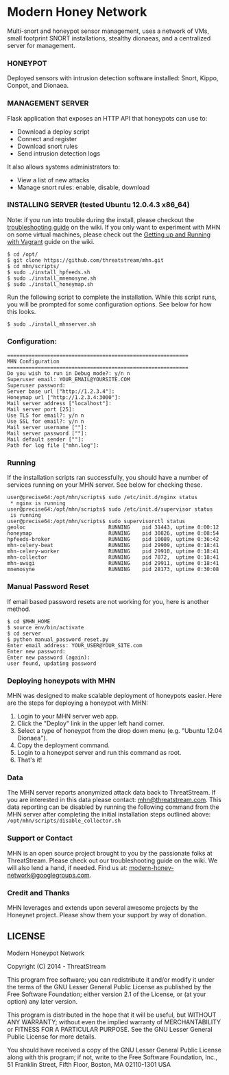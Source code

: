 Modern Honey Network
==========================

Multi-snort and honeypot sensor management, uses a network of VMs, small footprint SNORT installations, stealthy dionaeas, and a centralized server for management.

### HONEYPOT

Deployed sensors with intrusion detection software installed: Snort, Kippo, Conpot, and Dionaea. 

### MANAGEMENT SERVER

Flask application that exposes an HTTP API that honeypots can use to:
- Download a deploy script
- Connect and register
- Download snort rules
- Send intrusion detection logs

It also allows systems administrators to:
- View a list of new attacks
- Manage snort rules: enable, disable, download


### INSTALLING SERVER (tested Ubuntu 12.0.4.3 x86_64)

Note: if you run into trouble during the install, please checkout the [troubleshooting guide](https://github.com/threatstream/MHN/wiki/MHN-Troubleshooting-Guide) on the wiki.  If you only want to experiment with MHN on some virtual machines, please check out the [Getting up and Running with Vagrant](https://github.com/threatstream/mhn/wiki/Getting-up-and-running-using-Vagrant) guide on the wiki.
    
    $ cd /opt/
    $ git clone https://github.com/threatstream/mhn.git
    $ cd mhn/scripts/
    $ sudo ./install_hpfeeds.sh
    $ sudo ./install_mnemosyne.sh
    $ sudo ./install_honeymap.sh

Run the following script to complete the installation.  While this script runs, you will
be prompted for some configuration options.  See below for how this looks.

    $ sudo ./install_mhnserver.sh


### Configuration:
    
    ===========================================================
    MHN Configuration
    ===========================================================
    Do you wish to run in Debug mode?: y/n n
    Superuser email: YOUR_EMAIL@YOURSITE.COM
    Superuser password: 
    Server base url ["http://1.2.3.4"]: 
    Honeymap url ["http://1.2.3.4:3000"]:
    Mail server address ["localhost"]: 
    Mail server port [25]: 
    Use TLS for email?: y/n n
    Use SSL for email?: y/n n
    Mail server username [""]: 
    Mail server password [""]: 
    Mail default sender [""]: 
    Path for log file ["mhn.log"]: 


### Running

If the installation scripts ran successfully, you should have a number of services running on your MHN server.  See below for checking these.

    user@precise64:/opt/mhn/scripts$ sudo /etc/init.d/nginx status
     * nginx is running
    user@precise64:/opt/mhn/scripts$ sudo /etc/init.d/supervisor status
     is running
    user@precise64:/opt/mhn/scripts$ sudo supervisorctl status
    geoloc                           RUNNING    pid 31443, uptime 0:00:12
    honeymap                         RUNNING    pid 30826, uptime 0:08:54
    hpfeeds-broker                   RUNNING    pid 10089, uptime 0:36:42
    mhn-celery-beat                  RUNNING    pid 29909, uptime 0:18:41
    mhn-celery-worker                RUNNING    pid 29910, uptime 0:18:41
    mhn-collector                    RUNNING    pid 7872,  uptime 0:18:41
    mhn-uwsgi                        RUNNING    pid 29911, uptime 0:18:41
    mnemosyne                        RUNNING    pid 28173, uptime 0:30:08

### Manual Password Reset

If email based password resets are not working for you, here is another method.

    $ cd $MHN_HOME
    $ source env/bin/activate
    $ cd server
    $ python manual_password_reset.py 
    Enter email address: YOUR_USER@YOUR_SITE.com
    Enter new password: 
    Enter new password (again): 
    user found, updating password

### Deploying honeypots with MHN

MHN was designed to make scalable deployment of honeypots easier.  Here are the steps for deploying a honeypot with MHN:

1. Login to your MHN server web app.
2. Click the "Deploy" link in the upper left hand corner.
3. Select a type of honeypot from the drop down menu (e.g. "Ubuntu 12.04 Dionaea").
4. Copy the deployment command.
5. Login to a honeypot server and run this command as root.
6. That's it!

### Data

The MHN server reports anonymized attack data back to ThreatStream.  If you are interested in this data please contact: <mhn@threatstream.com>.  This data reporting can be disabled by running the following command from the MHN server after completing the initial installation steps outlined above: `/opt/mhn/scripts/disable_collector.sh`

### Support or Contact
MHN is an open source project brought to you by the passionate folks at ThreatStream. Please check out our troubleshooting guide on the wiki. We will also lend a hand, if needed. Find us at: <modern-honey-network@googlegroups.com>.

### Credit and Thanks
MHN leverages and extends upon several awesome projects by the Honeynet project. Please show them your support by way of donation.



## LICENSE

Modern Honeypot Network

Copyright (C) 2014 - ThreatStream

This program free software; you can redistribute it and/or
modify it under the terms of the GNU Lesser General Public
License as published by the Free Software Foundation; either
version 2.1 of the License, or (at your option) any later version.

This program is distributed in the hope that it will be useful,
but WITHOUT ANY WARRANTY; without even the implied warranty of
MERCHANTABILITY or FITNESS FOR A PARTICULAR PURPOSE.  See the GNU
Lesser General Public License for more details.

You should have received a copy of the GNU Lesser General Public
License along with this program; if not, write to the Free Software
Foundation, Inc., 51 Franklin Street, Fifth Floor, Boston, MA  02110-1301  USA
